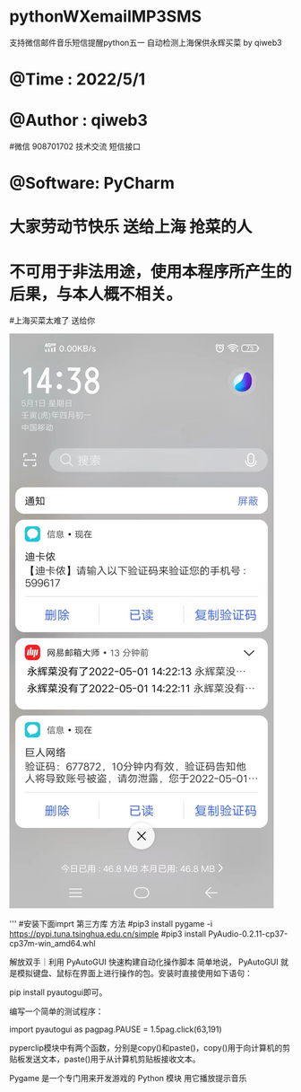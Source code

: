 # pythonWXemailMP3SMS
支持微信邮件音乐短信提醒python五一 自动检测上海保供永辉买菜  by qiweb3  
# @Time    : 2022/5/1 
# @Author  : qiweb3
#微信 908701702 技术交流
短信接口
# @Software: PyCharm
# 大家劳动节快乐 送给上海 抢菜的人
# 不可用于非法用途，使用本程序所产生的后果，与本人概不相关。
#上海买菜太难了   送给你

![image](https://github.com/QIWEB/pythonWXemailMP3SMS/blob/main/sendSMS-EMAIL_20220501160411.jpg)

'''
#安装下面imprt 第三方库 方法
#pip3 install pygame -i https://pypi.tuna.tsinghua.edu.cn/simple
#pip3 install PyAudio-0.2.11-cp37-cp37m-win_amd64.whl

解放双手｜利用 PyAutoGUI 快速构建自动化操作脚本
简单地说， PyAutoGUI 就是模拟键盘、鼠标在界面上进行操作的包。安装时直接使用如下语句：

pip install pyautogui即可。

编写一个简单的测试程序：

import pyautogui as pagpag.PAUSE = 1.5pag.click(63,191)

pyperclip模块中有两个函数，分别是copy()和paste()，copy()用于向计算机的剪贴板发送文本，paste()用于从计算机剪贴板接收文本。

Pygame 是一个专门用来开发游戏的 Python 模块
用它播放提示音乐
